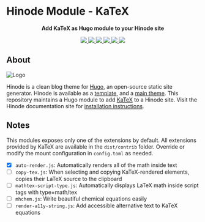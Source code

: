 # Hinode Module - KaTeX

<!-- Tagline -->
<p align="center">
    <b>Add KaTeX as Hugo module to your Hinode site</b>
    <br />
</p>

<!-- Badges -->
<p align="center">
    <a href="https://gohugo.io" alt="Hugo website">
        <img src="https://img.shields.io/badge/generator-hugo-brightgreen">
    </a>
    <a href="https://gethinode.com" alt="Hinode theme">
        <img src="https://img.shields.io/badge/theme-hinode-blue">
    </a>
    <a href="https://github.com/markdumay/mod-katex/commits/main" alt="Last commit">
        <img src="https://img.shields.io/github/last-commit/markdumay/mod-katex.svg">
    </a>
    <a href="https://github.com/markdumay/mod-katex/issues" alt="Issues">
        <img src="https://img.shields.io/github/issues/markdumay/mod-katex.svg">
    </a>
    <a href="https://github.com/markdumay/mod-katex/pulls" alt="Pulls">
        <img src="https://img.shields.io/github/issues-pr-raw/markdumay/mod-katex.svg">
    </a>
    <a href="https://github.com/markdumay/mod-katex/blob/main/LICENSE" alt="License">
        <img src="https://img.shields.io/github/license/markdumay/mod-katex">
    </a>
</p>

## About

![Logo](https://raw.githubusercontent.com/gethinode/hinode/main/static/img/logo.png)

Hinode is a clean blog theme for [Hugo][hugo], an open-source static site generator. Hinode is available as a [template][repository_template], and a [main theme][repository]. This repository maintains a Hugo module to add [KaTeX][katex] to a Hinode site. Visit the Hinode documentation site for [installation instructions][hinode_docs].

## Notes

This modules exposes only one of the extensions by default. All extensions provided by KaTeX are available in the `dist/contrib` folder. Override or modify the mount configuration in `config.toml` as needed.

- [x] `auto-render.js`: Automatically renders all of the math inside text
- [ ] `copy-tex.js`: When selecting and copying KaTeX-rendered elements, copies their LaTeX source to the clipboard
- [ ] `mathtex-script-type.js`: Automatically displays LaTeX math inside script tags with type=math/tex
- [ ] `mhchem.js`: Write beautiful chemical equations easily
- [ ] `render-a11y-string.js`: Add accessible alternative text to KaTeX equations

<!-- MARKDOWN LINKS -->
[hugo]: https://gohugo.io
[hinode_docs]: https://gethinode.com
[katex]: https://katex.org
[katex_extensions]: https://katex.org/docs/libs.html#extensions
[repository]: https://github.com/gethinode/hinode.git
[repository_template]: https://github.com/gethinode/template.git
